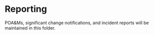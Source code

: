 # Reporting
POA&Ms, significant change notifications, and incident reports will be maintained in this folder. 
